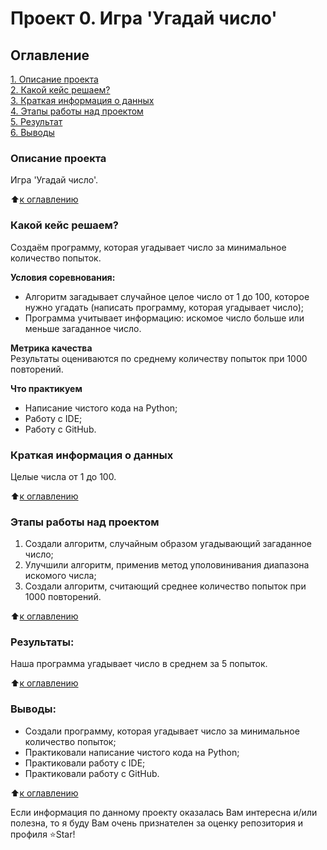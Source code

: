 # Проект 0. Игра 'Угадай число'

## Оглавление  
[1. Описание проекта](.README.md#Описание-проекта)  
[2. Какой кейс решаем?](.README.md#Какой-кейс-решаем)  
[3. Краткая информация о данных](.README.md#Краткая-информация-о-данных)  
[4. Этапы работы над проектом](.README.md#Этапы-работы-над-проектом)  
[5. Результат](.README.md#Результат)    
[6. Выводы](.README.md#Выводы) 

### Описание проекта    
Игра 'Угадай число'.

:arrow_up:[к оглавлению](_)


### Какой кейс решаем?    
Создаём программу, которая угадывает число за минимальное количество попыток.

**Условия соревнования:**  
- Алгоритм загадывает случайное целое число от 1 до 100, которое нужно угадать (написать программу, которая угадывает число);
- Программа учитывает информацию: искомое число больше или меньше загаданное число.

**Метрика качества**     
Результаты оцениваются по среднему количеству попыток при 1000 повторений.

**Что практикуем**     
- Написание чистого кода на Python;
- Работу с IDE;
- Работу с GitHub.

### Краткая информация о данных
Целые числа от 1 до 100.
  
:arrow_up:[к оглавлению](.README.md#Оглавление)


### Этапы работы над проектом  
1. Создали алгоритм, случайным образом угадывающий загаданное число;
2. Улучшили алгоритм, применив метод уполовинивания диапазона искомого числа;
3. Создали алгоритм, считающий среднее количество попыток при 1000 повторений.

:arrow_up:[к оглавлению](.README.md#Оглавление)


### Результаты:  
Наша программа угадывает число в среднем за 5 попыток.

:arrow_up:[к оглавлению](.README.md#Оглавление)


### Выводы:  
- Создали программу, которая угадывает число за минимальное количество попыток;
- Практиковали написание чистого кода на Python;
- Практиковали работу с IDE;
- Практиковали работу с GitHub.

:arrow_up:[к оглавлению](.README.md#Оглавление)


Если информация по данному проекту оказалась Вам интересна и/или полезна, то я буду  Вам очень признателен за оценку репозитория и профиля ⭐️Star!